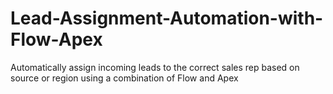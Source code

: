 # Lead-Assignment-Automation-with-Flow-Apex
Automatically assign incoming leads to the correct sales rep based on source or region using a combination of Flow and Apex
